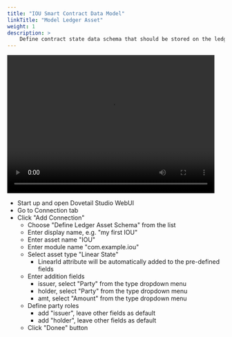 ```yaml
---
title: "IOU Smart Contract Data Model"
linkTitle: "Model Ledger Asset"
weight: 1
description: >
    Define contract state data schema that should be stored on the ledger
---
```


<p><video width="480" height="320" controls="controls">
    <source src="/dovetail/videos/iou_asset_schema.mp4" type="video/mp4">
</video></p>

* Start up and open Dovetail Studio WebUI
* Go to Connection tab
* Click "Add Connection"
  * Choose "Define Ledger Asset Schema" from the list
  * Enter display name, e.g. "my first IOU"
  * Enter asset name "IOU"
  * Enter module name "com.example.iou"
  * Select asset type "Linear State"
    * LinearId attribute will be automatically added to the pre-defined fields
  * Enter addition fields
    * issuer, select "Party" from the type dropdown menu
    * holder, select "Party" from the type dropdown menu
    * amt, select "Amount<Courrency>" from the type dropdown menu
  * Define party roles
    * add "issuer", leave other fields as default
    * add "holder", leave other fields as default
  * Click "Donee" button
